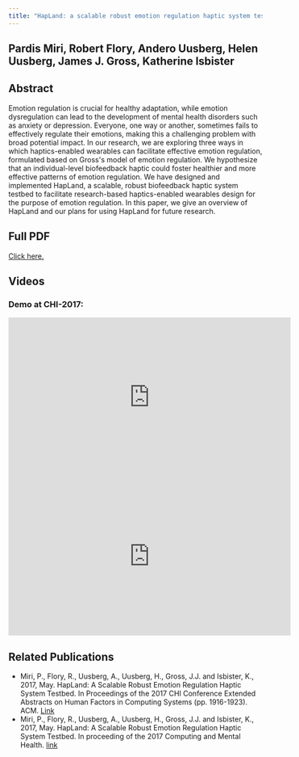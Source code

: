 ```yaml
---
title: "HapLand: a scalable robust emotion regulation haptic system testbed"
---
```


## Pardis Miri, Robert Flory, Andero Uusberg, Helen Uusberg, James J. Gross, Katherine Isbister

## Abstract
Emotion regulation is crucial for healthy adaptation, while emotion dysregulation can lead to the development of mental health disorders such as anxiety or depression. Everyone, one way or another, sometimes fails to effectively regulate their emotions, making this a challenging problem with broad potential impact. In our research, we are exploring three ways in which haptics-enabled wearables can facilitate effective emotion regulation, formulated based on Gross's model of emotion regulation. We hypothesize that an individual-level biofeedback haptic could foster healthier and more effective patterns of emotion regulation. We have designed and implemented HapLand, a scalable, robust biofeedback haptic system testbed to facilitate research-based haptics-enabled wearables design for the purpose of emotion regulation. In this paper, we give an overview of HapLand and our plans for using HapLand for future research.

## Full PDF
[Click here.](https://dl.acm.org/doi/10.1145/3027063.3053147)

## Videos
### Demo at CHI-2017:
<iframe width="560" height="315" src="https://www.youtube.com/embed/WA0Zj-YfE5M" frameborder="0" allow="accelerometer; autoplay; clipboard-write; encrypted-media; gyroscope; picture-in-picture" allowfullscreen></iframe>
<iframe width="560" height="315" src="https://www.youtube.com/embed/tZfE8_9Go30" frameborder="0" allow="accelerometer; autoplay; clipboard-write; encrypted-media; gyroscope; picture-in-picture" allowfullscreen></iframe>

## Related Publications
* Miri, P., Flory, R., Uusberg, A., Uusberg, H., Gross, J.J. and Isbister, K., 2017, May. HapLand: A Scalable Robust Emotion Regulation Haptic System Testbed. In Proceedings of the 2017 CHI Conference Extended Abstracts on Human Factors in Computing Systems (pp. 1916-1923). ACM. [Link](https://wehab.stanford.edu/wp-content/uploads/2018/10/HapLand-miri-short.pdf)
* Miri, P., Flory, R., Uusberg, A., Uusberg, H., Gross, J.J. and Isbister, K., 2017, May. HapLand: A Scalable Robust Emotion Regulation Haptic System Testbed. In proceeding of the 2017 Computing and Mental Health. [link](http://mentalhealth.media.mit.edu/wp-content/uploads/sites/46/2017/05/CMH_2017_paper_10.pdf)